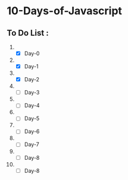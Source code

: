 # 10-Days-of-Javascript 
## To Do List :

1. - [x] Day-0
2. - [x] Day-1
3. - [x] Day-2
4. - [ ] Day-3
5. - [ ] Day-4
6. - [ ] Day-5
7. - [ ] Day-6
8. - [ ] Day-7
9. - [ ] Day-8
10. - [ ] Day-8
